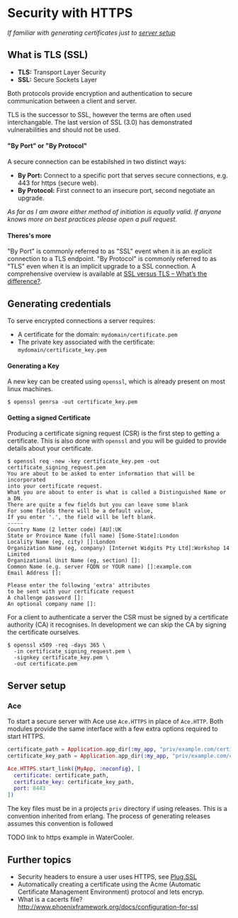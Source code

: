 # Security with HTTPS

*If familiar with generating certificates just to [server setup](#server-setup)*

## What is TLS (SSL)

- **TLS:** Transport Layer Security
- **SSL:** Secure Sockets Layer

Both protocols provide encryption and authentication to secure communication between a client and server.

TLS is the successor to SSL, however the terms are often used interchangable.
The last version of SSL (3.0) has demonstrated vulnerabilities and should not be used.

#### "By Port" or "By Protocol"

A secure connection can be estabilshed in two distinct ways:

- **By Port:** Connect to a specific port that serves secure connections, e.g. 443 for https (secure web).
- **By Protocol:** First connect to an insecure port, second negotiate an upgrade.

*As far as I am aware either method of initiation is equally valid.
If anyone knows more on best practices please open a pull request.*

#### Theres's more

"By Port" is commonly referred to as "SSL" event when it is an explicit connection to a TLS endpoint. "By Protocol" is commonly referred to as "TLS" even when it is an implicit upgrade to a SSL connection. A comprehensive overview is available at [SSL versus TLS – What’s the difference?](https://luxsci.com/blog/ssl-versus-tls-whats-the-difference.html).

## Generating credentials

To serve encrypted connections a server requires:

- A certificate for the domain: `mydomain/certificate.pem`
- The private key associated with the certificate: `mydomain/certificate_key.pem`

#### Generating a Key

A new key can be created using `openssl`, which is already present on most linux machines.

```
$ openssl genrsa -out certificate_key.pem
```

#### Getting a signed Certificate

Producing a certificate signing request (CSR) is the first step to getting a certificate.
This is also done with `openssl` and you will be guided to provide details about your certificate.

```
$ openssl req -new -key certificate_key.pem -out certificate_signing_request.pem
You are about to be asked to enter information that will be incorporated
into your certificate request.
What you are about to enter is what is called a Distinguished Name or a DN.
There are quite a few fields but you can leave some blank
For some fields there will be a default value,
If you enter '.', the field will be left blank.
-----
Country Name (2 letter code) [AU]:UK
State or Province Name (full name) [Some-State]:London
Locality Name (eg, city) []:London
Organization Name (eg, company) [Internet Widgits Pty Ltd]:Workshop 14 Limited
Organizational Unit Name (eg, section) []:
Common Name (e.g. server FQDN or YOUR name) []:example.com
Email Address []:

Please enter the following 'extra' attributes
to be sent with your certificate request
A challenge password []:
An optional company name []:
```

For a client to authenticate a server the CSR must be signed by a certificate authority (CA) it recognises.
In development we can skip the CA by signing the certificate ourselves.

```
$ openssl x509 -req -days 365 \
  -in certificate_signing_request.pem \
  -signkey certificate_key.pem \
  -out certificate.pem
```

## Server setup

### Ace

To start a secure server with Ace use `Ace.HTTPS` in place of `Ace.HTTP`.
Both modules provide the same interface with a few extra options required to start HTTPS.

```elixir
certificate_path = Application.app_dir(:my_app, "priv/example.com/certificate.pem")
certificate_key_path = Application.app_dir(:my_app, "priv/example.com/certificate_key.pem")

Ace.HTTPS.start_link({MyApp, :noconfig}, [
  certificate: certificate_path,
  certificate_key: certificate_key_path,
  port: 8443
])
```

The key files must be in a projects `priv` directory if using releases.
This is a convention inherited from erlang.
The process of generating releases assumes this convention is followed

TODO link to https example in WaterCooler.

## Further topics

- Security headers to ensure a user uses HTTPS, see [Plug.SSL](https://github.com/elixir-lang/plug/blob/master/lib/plug/ssl.ex)
- Automatically creating a certificate using the Acme (Automatic Certificate Management Environment) protocol and lets encryp.
- What is a cacerts file? http://www.phoenixframework.org/docs/configuration-for-ssl
